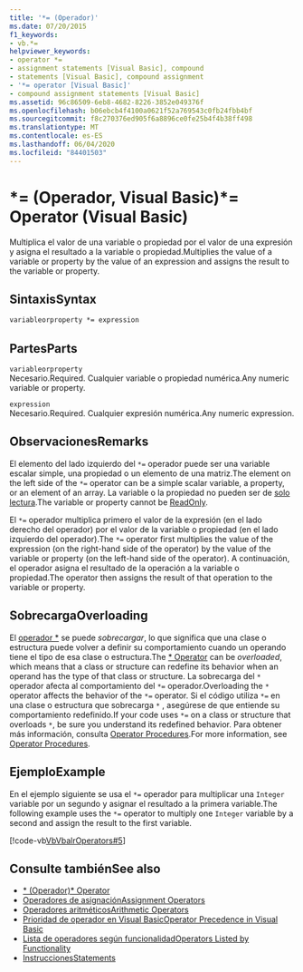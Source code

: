 ```yaml
---
title: '*= (Operador)'
ms.date: 07/20/2015
f1_keywords:
- vb.*=
helpviewer_keywords:
- operator *=
- assignment statements [Visual Basic], compound
- statements [Visual Basic], compound assignment
- '*= operator [Visual Basic]'
- compound assignment statements [Visual Basic]
ms.assetid: 96c86509-6eb8-4682-8226-3852e049376f
ms.openlocfilehash: b06ebcb4f4100a0621f52a769543c0fb24fbb4bf
ms.sourcegitcommit: f8c270376ed905f6a8896ce0fe25b4f4b38ff498
ms.translationtype: MT
ms.contentlocale: es-ES
ms.lasthandoff: 06/04/2020
ms.locfileid: "84401503"
---
```

# <a name="-operator-visual-basic"></a><span data-ttu-id="bbf4f-102">\*= (Operador, Visual Basic)</span><span class="sxs-lookup"><span data-stu-id="bbf4f-102">\*= Operator (Visual Basic)</span></span>
<span data-ttu-id="bbf4f-103">Multiplica el valor de una variable o propiedad por el valor de una expresión y asigna el resultado a la variable o propiedad.</span><span class="sxs-lookup"><span data-stu-id="bbf4f-103">Multiplies the value of a variable or property by the value of an expression and assigns the result to the variable or property.</span></span>  
  
## <a name="syntax"></a><span data-ttu-id="bbf4f-104">Sintaxis</span><span class="sxs-lookup"><span data-stu-id="bbf4f-104">Syntax</span></span>  
  
```vb  
variableorproperty *= expression  
```  
  
## <a name="parts"></a><span data-ttu-id="bbf4f-105">Partes</span><span class="sxs-lookup"><span data-stu-id="bbf4f-105">Parts</span></span>  
 `variableorproperty`  
 <span data-ttu-id="bbf4f-106">Necesario.</span><span class="sxs-lookup"><span data-stu-id="bbf4f-106">Required.</span></span> <span data-ttu-id="bbf4f-107">Cualquier variable o propiedad numérica.</span><span class="sxs-lookup"><span data-stu-id="bbf4f-107">Any numeric variable or property.</span></span>  
  
 `expression`  
 <span data-ttu-id="bbf4f-108">Necesario.</span><span class="sxs-lookup"><span data-stu-id="bbf4f-108">Required.</span></span> <span data-ttu-id="bbf4f-109">Cualquier expresión numérica.</span><span class="sxs-lookup"><span data-stu-id="bbf4f-109">Any numeric expression.</span></span>  
  
## <a name="remarks"></a><span data-ttu-id="bbf4f-110">Observaciones</span><span class="sxs-lookup"><span data-stu-id="bbf4f-110">Remarks</span></span>  
 <span data-ttu-id="bbf4f-111">El elemento del lado izquierdo del `*=` operador puede ser una variable escalar simple, una propiedad o un elemento de una matriz.</span><span class="sxs-lookup"><span data-stu-id="bbf4f-111">The element on the left side of the `*=` operator can be a simple scalar variable, a property, or an element of an array.</span></span> <span data-ttu-id="bbf4f-112">La variable o la propiedad no pueden ser de [solo lectura](../modifiers/readonly.md).</span><span class="sxs-lookup"><span data-stu-id="bbf4f-112">The variable or property cannot be [ReadOnly](../modifiers/readonly.md).</span></span>  
  
 <span data-ttu-id="bbf4f-113">El `*=` operador multiplica primero el valor de la expresión (en el lado derecho del operador) por el valor de la variable o propiedad (en el lado izquierdo del operador).</span><span class="sxs-lookup"><span data-stu-id="bbf4f-113">The `*=` operator first multiplies the value of the expression (on the right-hand side of the operator) by the value of the variable or property (on the left-hand side of the operator).</span></span> <span data-ttu-id="bbf4f-114">A continuación, el operador asigna el resultado de la operación a la variable o propiedad.</span><span class="sxs-lookup"><span data-stu-id="bbf4f-114">The operator then assigns the result of that operation to the variable or property.</span></span>  
  
## <a name="overloading"></a><span data-ttu-id="bbf4f-115">Sobrecarga</span><span class="sxs-lookup"><span data-stu-id="bbf4f-115">Overloading</span></span>  
 <span data-ttu-id="bbf4f-116">El [operador \*](multiplication-operator.md) se puede *sobrecargar*, lo que significa que una clase o estructura puede volver a definir su comportamiento cuando un operando tiene el tipo de esa clase o estructura.</span><span class="sxs-lookup"><span data-stu-id="bbf4f-116">The [\* Operator](multiplication-operator.md) can be *overloaded*, which means that a class or structure can redefine its behavior when an operand has the type of that class or structure.</span></span> <span data-ttu-id="bbf4f-117">La sobrecarga del `*` operador afecta al comportamiento del `*=` operador.</span><span class="sxs-lookup"><span data-stu-id="bbf4f-117">Overloading the `*` operator affects the behavior of the `*=` operator.</span></span> <span data-ttu-id="bbf4f-118">Si el código utiliza `*=` en una clase o estructura que sobrecarga `*` , asegúrese de que entiende su comportamiento redefinido.</span><span class="sxs-lookup"><span data-stu-id="bbf4f-118">If your code uses `*=` on a class or structure that overloads `*`, be sure you understand its redefined behavior.</span></span> <span data-ttu-id="bbf4f-119">Para obtener más información, consulta [Operator Procedures](../../programming-guide/language-features/procedures/operator-procedures.md).</span><span class="sxs-lookup"><span data-stu-id="bbf4f-119">For more information, see [Operator Procedures](../../programming-guide/language-features/procedures/operator-procedures.md).</span></span>  
  
## <a name="example"></a><span data-ttu-id="bbf4f-120">Ejemplo</span><span class="sxs-lookup"><span data-stu-id="bbf4f-120">Example</span></span>  
 <span data-ttu-id="bbf4f-121">En el ejemplo siguiente se usa el `*=` operador para multiplicar una `Integer` variable por un segundo y asignar el resultado a la primera variable.</span><span class="sxs-lookup"><span data-stu-id="bbf4f-121">The following example uses the `*=` operator to multiply one `Integer` variable by a second and assign the result to the first variable.</span></span>  
  
 [!code-vb[VbVbalrOperators#5](~/samples/snippets/visualbasic/VS_Snippets_VBCSharp/VbVbalrOperators/VB/Class1.vb#5)]  
  
## <a name="see-also"></a><span data-ttu-id="bbf4f-122">Consulte también</span><span class="sxs-lookup"><span data-stu-id="bbf4f-122">See also</span></span>

- [<span data-ttu-id="bbf4f-123">\* (Operador)</span><span class="sxs-lookup"><span data-stu-id="bbf4f-123">\* Operator</span></span>](multiplication-operator.md)
- [<span data-ttu-id="bbf4f-124">Operadores de asignación</span><span class="sxs-lookup"><span data-stu-id="bbf4f-124">Assignment Operators</span></span>](assignment-operators.md)
- [<span data-ttu-id="bbf4f-125">Operadores aritméticos</span><span class="sxs-lookup"><span data-stu-id="bbf4f-125">Arithmetic Operators</span></span>](arithmetic-operators.md)
- [<span data-ttu-id="bbf4f-126">Prioridad de operador en Visual Basic</span><span class="sxs-lookup"><span data-stu-id="bbf4f-126">Operator Precedence in Visual Basic</span></span>](operator-precedence.md)
- [<span data-ttu-id="bbf4f-127">Lista de operadores según funcionalidad</span><span class="sxs-lookup"><span data-stu-id="bbf4f-127">Operators Listed by Functionality</span></span>](operators-listed-by-functionality.md)
- [<span data-ttu-id="bbf4f-128">Instrucciones</span><span class="sxs-lookup"><span data-stu-id="bbf4f-128">Statements</span></span>](../../programming-guide/language-features/statements.md)
